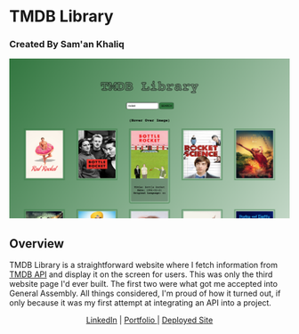 # TMDB Library
### Created By Sam'an Khaliq

![movie](./imgs/SearchScreenshot.png)


## Overview

TMDB Library is a straightforward website where I fetch information from [TMDB API](https://developers.themoviedb.org/3/getting-started/introduction) and display it on the screen for users. This was only the third website page I'd ever built. The first two were what got me accepted into General Assembly. All things considered, I'm proud of how it turned out, if only because it was my first attempt at integrating an API into a project.

<div align=center>
  <a href='https://www.linkedin.com/in/saman-khaliq/' target='_blank'>LinkedIn</a> | <a href='https://www.samankhaliq.com/' target='_blank'>Portfolio
  </a> | <a href='https://tmdb-library.vercel.app/'>Deployed Site</a>
  </div>
  <br>
</div>